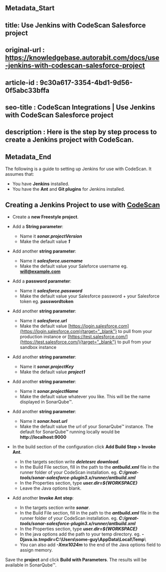 ## Metadata_Start
## title: Use Jenkins with CodeScan Salesforce project
## original-url : https://knowledgebase.autorabit.com/docs/use-jenkins-with-codescan-salesforce-project
## article-id : 9c30a617-3354-4bd1-9d56-0f5abc33bffa
## seo-title : CodeScan Integrations | Use Jenkins with CodeScan Salesforce project
## description : Here is the step by step process to create a Jenkins project with CodeScan.
## Metadata_End
The following is a guide to setting up Jenkins for use with CodeScan. It assumes that:

* You have **Jenkins** installed.
* You have the **Ant** and **Git plugins** for Jenkins installed.

## Creating a Jenkins Project to use with [CodeScan](https://www.codescan.io/)

* Create a **new Freestyle project**.

* Add a **String parameter**:

    * Name it ***sonar.projectVersion***
    * Make the default value ***1***

* Add another **string parameter**:

    * Name it ***salesforce.username***
    * Make the default value your Saleforce username eg. **will@example.com**

* Add a **password parameter**:

    * Name it ***salesforce.password***
    * Make the default value your Salesforce password + your Salesforce token eg. **passwordtoken**

* Add another **string parameter**:

    * Name it ***salesforce.url***
    * Make the default value [https://login.salesforce.com](https://login.salesforce.com){target="_blank"} to pull from your production instance or [https://test.salesforce.com/](https://test.salesforce.com/){target="_blank"} to pull from your sandbox instance

* Add another **string parameter**:

    * Name it ***sonar.projectKey***
    * Make the default value ***project1***

* Add another **string parameter**:

    * Name it ***sonar.projectName***
    * Make the default value whatever you like. This will be the name displayed in SonarQube™.

* Add another **string parameter**:

    * Name it ***sonar.host.url***
    * Make the default value the url of your SonarQube™ instance. The default for SonarQube™ running locally would be **http://localhost:9000**

* In the build section of the configuration click **Add Build Step > Invoke Ant**.

    * In the targets section write ***deletesrc download***.
    * In the Build File section, fill in the path to the ***antbuild.xml*** file in the runner folder of your CodeScan installation. eg. ***C:/great-tools/sonar-salesforce-plugin3.x/runner/antbuild.xml***
    * In the Properties section, type ***user.dir=${WORKSPACE}***
    * Leave the Java options blank.

* Add another **Invoke Ant step**:

    * In the targets section write ***sonar***.
    * In the Build File section, fill in the path to the ***antbuild.xml*** file in the runner folder of your CodeScan installation. eg. ***C:/great-tools/sonar-salesforce-plugin3.x/runner/antbuild.xml***
    * In the Properties section, type ***user.dir=${WORKSPACE}***
    * In the java options add the path to your temp directory. eg. **-Djava.io.tmpdir=C:\Users\some-guy\AppData\Local\Temp**\
    * You can also add ***-Xmx1024m*** to the end of the Java options field to assign memory.

Save the **project** and click **Build with Parameters**. The results will be available in SonarQube™.
